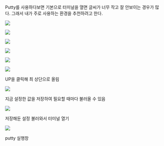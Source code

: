 Putty를 사용하다보면 기본으로 터미널을 열면 글씨가 너무 작고 잘 안보이는 경우가 많다. 그래서 내가 주로 사용하는 환경을 추천하려고 한다.

![](https://blog.kakaocdn.net/dn/cVFrrw/btsKzI2uqxR/qcRZ76fsHEqDiatlfC2LwK/img.png)

![](https://blog.kakaocdn.net/dn/bBjm6X/btsKCgv3jsi/MdVvkipX9MDj8ztxxexubK/img.png)

![](https://blog.kakaocdn.net/dn/TFSci/btsKBk60YCA/p4aBOU4cqSPjljEvkuJyc0/img.png)

![](https://blog.kakaocdn.net/dn/cqKLVe/btsKBfLpYcq/gNoVk2jmyLWNFwn39599iK/img.png)

![](https://blog.kakaocdn.net/dn/SQPqr/btsKADlRE3R/vXPyh8pDkYoS9vPSKOvZMk/img.png)

![](https://blog.kakaocdn.net/dn/bUGrs6/btsKAGpd0XU/99B82Wkn7MV7M9QAZYPpF0/img.png)

UP을 클릭해 최 상단으로 올림

![](https://blog.kakaocdn.net/dn/FucPE/btsKAWZDFAS/IJ1i07AFFtnZy7hqEGpUhk/img.png)

지금 설정한 값을 저장하여 필요할 때마다 불러올 수 있음

![](https://blog.kakaocdn.net/dn/bcicfu/btsKAKdUFEd/tSHs1TKEcgZ0Ssq86wizgK/img.png)

저장해둔 설정 불러와서 터미널 열기

![](https://blog.kakaocdn.net/dn/KJGpa/btsKBjmJ0Oz/MRbUCoyLnRprlXK57cpVs1/img.png)

putty 실행창